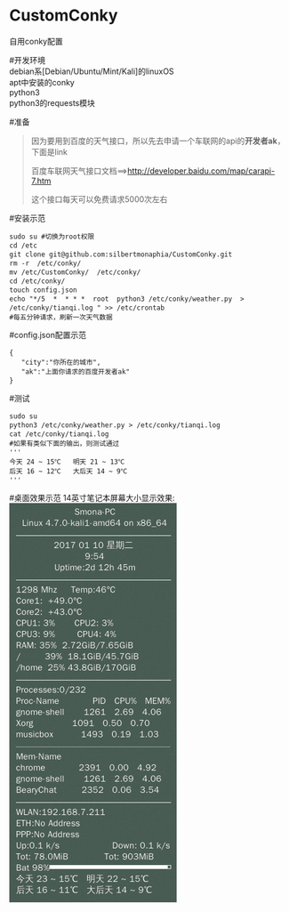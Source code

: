 # CustomConky  
自用conky配置

#开发环境   
debian系[Debian/Ubuntu/Mint/Kali]的linuxOS  
apt中安装的conky  
python3  
python3的requests模块  


#准备  

>因为要用到百度的天气接口，所以先去申请一个车联网的api的**开发者ak**，下面是link  
>  
>百度车联网天气接口文档==>http://developer.baidu.com/map/carapi-7.htm  
>  
>这个接口每天可以免费请求5000次左右  

#安装示范  

```
sudo su #切换为root权限
cd /etc
git clone git@github.com:silbertmonaphia/CustomConky.git
rm -r  /etc/conky/
mv /etc/CustomConky/  /etc/conky/
cd /etc/conky/
touch config.json
echo "*/5  *  * * *  root  python3 /etc/conky/weather.py  > /etc/conky/tianqi.log " >> /etc/crontab
#每五分钟请求，刷新一次天气数据
```

#config.json配置示范  

```
{
   "city":"你所在的城市",
   "ak":"上面你请求的百度开发者ak"
}

```

#测试 

```
sudo su
python3 /etc/conky/weather.py > /etc/conky/tianqi.log
cat /etc/conky/tianqi.log
#如果有类似下面的输出，则测试通过
'''
今天 24 ~ 15℃   明天 21 ~ 13℃
后天 16 ~ 12℃   大后天 14 ~ 9℃
'''

```
#桌面效果示范
14英寸笔记本屏幕大小显示效果:  
![myconky](./myconky.png) 
